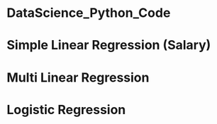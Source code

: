 # DataScience_Python_Code
# Simple Linear Regression (Salary)
# Multi Linear Regression
# Logistic Regression

